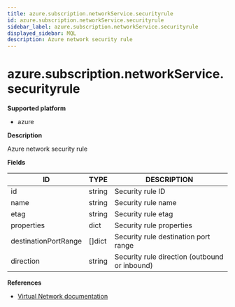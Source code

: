 ```yaml
---
title: azure.subscription.networkService.securityrule
id: azure.subscription.networkService.securityrule
sidebar_label: azure.subscription.networkService.securityrule
displayed_sidebar: MQL
description: Azure network security rule
---
```


# azure.subscription.networkService.securityrule

**Supported platform**

- azure

**Description**

Azure network security rule

**Fields**

| ID                   | TYPE           | DESCRIPTION                                   |
| -------------------- | -------------- | --------------------------------------------- |
| id                   | string         | Security rule ID                              |
| name                 | string         | Security rule name                            |
| etag                 | string         | Security rule etag                            |
| properties           | dict           | Security rule properties                      |
| destinationPortRange | &#91;&#93;dict | Security rule destination port range          |
| direction            | string         | Security rule direction (outbound or inbound) |

**References**

- [Virtual Network documentation](https://learn.microsoft.com/en-us/azure/virtual-network/)
